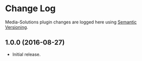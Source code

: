 # Change Log #

Media-Solutions plugin changes are logged here using <a href="http://semver.org/">Semantic Versioning</a>.

##  1.0.0 (2016-08-27) ##
* Initial release.

